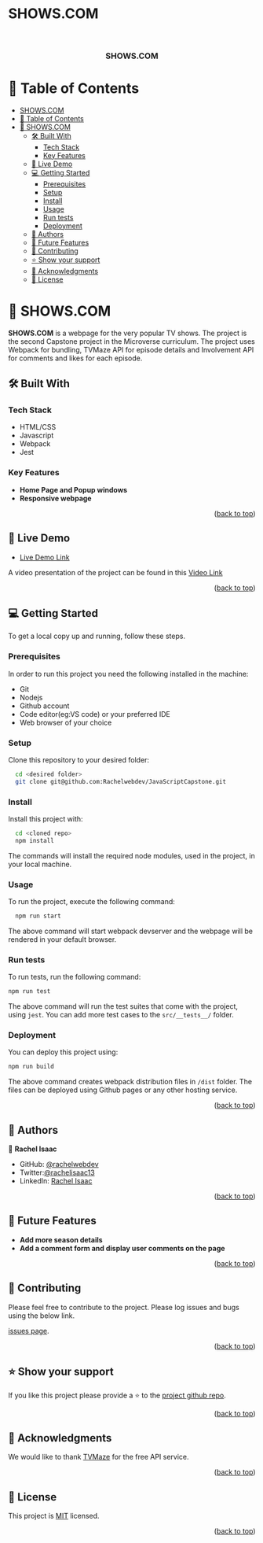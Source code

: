 # SHOWS.COM

<a name="readme-top"></a>

<div align="center">
  <br/>

  <h3><b>SHOWS.COM</b></h3>

</div>

<!-- TABLE OF CONTENTS -->

# 📗 Table of Contents

- [SHOWS.COM](#showscom)
- [📗 Table of Contents](#-table-of-contents)
- [📖 SHOWS.COM ](#-showscom-)
  - [🛠 Built With ](#-built-with-)
    - [Tech Stack ](#tech-stack-)
    - [Key Features ](#key-features-)
  - [🚀 Live Demo ](#-live-demo-)
  - [💻 Getting Started ](#-getting-started-)
    - [Prerequisites](#prerequisites)
    - [Setup](#setup)
    - [Install](#install)
    - [Usage](#usage)
    - [Run tests](#run-tests)
    - [Deployment](#deployment)
  - [👥 Authors ](#-authors-)
  - [🔭 Future Features ](#-future-features-)
  - [🤝 Contributing ](#-contributing-)
  - [⭐️ Show your support ](#️-show-your-support-)
  - [🙏 Acknowledgments ](#-acknowledgments-)
  - [📝 License ](#-license-)

<!-- PROJECT DESCRIPTION -->

# 📖 SHOWS.COM <a name="about-project"></a>

**SHOWS.COM** is a webpage for the very popular TV shows. The project is the second Capstone project in the Microverse curriculum. The project uses Webpack for bundling, TVMaze API for episode details and Involvement API for comments and likes for each episode.

## 🛠 Built With <a name="built-with"></a>

### Tech Stack <a name="tech-stack"></a>

  <ul>
    <li>HTML/CSS</li>
    <li>Javascript</li>
    <li>Webpack</li>
    <li>Jest</li>
  </ul>

<!-- Features -->

### Key Features <a name="key-features"></a>

- **Home Page and Popup windows**
- **Responsive webpage**

<p align="right">(<a href="#readme-top">back to top</a>)</p>

<!-- LIVE DEMO -->

## 🚀 Live Demo <a name="live-demo"></a>

- [Live Demo Link]()

A video presentation of the project can be found in this [Video Link](https://drive.google.com/file/d/1DmzJsqTNP60CFShydc14jUIZJu6FAXDg/view?usp=share_link)

<p align="right">(<a href="#readme-top">back to top</a>)</p>

<!-- GETTING STARTED -->

## 💻 Getting Started <a name="getting-started"></a>

To get a local copy up and running, follow these steps.

### Prerequisites

In order to run this project you need the following installed in the machine:

<ul>
<li>Git</li>
<li>Nodejs</li>
<li>Github account</li>
<li>Code editor(eg:VS code) or your preferred IDE</li>
<li>Web browser of your choice</li>
</ul>

### Setup

Clone this repository to your desired folder:

```sh
  cd <desired folder>
  git clone git@github.com:Rachelwebdev/JavaScriptCapstone.git
```

### Install

Install this project with:

```sh
  cd <cloned repo>
  npm install
```

The commands will install the required node modules, used in the project, in your local machine.

### Usage

To run the project, execute the following command:

```sh
  npm run start
```

The above command will start webpack devserver and the webpage will be rendered in your default browser.

### Run tests

To run tests, run the following command:

```sh
npm run test
```

The above command will run the test suites that come with the project, using `jest`. You can add more test cases to the `src/__tests__/` folder.

### Deployment

You can deploy this project using:

```sh
npm run build
```

The above command creates webpack distribution files in `/dist` folder. The files can be deployed using Github pages or any other hosting service.

<p align="right">(<a href="#readme-top">back to top</a>)</p>

<!-- AUTHORS -->

## 👥 Authors <a name="authors"></a>

👤 **Rachel Isaac**

- GitHub: [@rachelwebdev](https://github.com/Rachelwebdev)
- Twitter:[@rachelisaac13](https://twitter.com/Rachelisaac13)
- LinkedIn: [Rachel Isaac](https://www.linkedin.com/in/rachelisaac13/)

<p align="right">(<a href="#readme-top">back to top</a>)</p>

<!-- FUTURE FEATURES -->

## 🔭 Future Features <a name="future-features"></a>

- **Add more season details**
- **Add a comment form and display user comments on the page**

<p align="right">(<a href="#readme-top">back to top</a>)</p>

<!-- CONTRIBUTING -->

## 🤝 Contributing <a name="contributing"></a>

Please feel free to contribute to the project. Please log issues and bugs using the below link.

[issues page](https://github.com/Rachelwebdev/JavaScriptCapstone/issues).

<p align="right">(<a href="#readme-top">back to top</a>)</p>

<!-- SUPPORT -->

## ⭐️ Show your support <a name="support"></a>

If you like this project please provide a ⭐️ to the [project github repo](https://github.com/Rachelwebdev/JavaScriptCapstone).

<p align="right">(<a href="#readme-top">back to top</a>)</p>

<!-- ACKNOWLEDGEMENTS -->

## 🙏 Acknowledgments <a name="acknowledgements"></a>

We would like to thank [TVMaze](https://www.tvmaze.com) for the free API service.

<p align="right">(<a href="#readme-top">back to top</a>)</p>

<!-- LICENSE -->

## 📝 License <a name="license"></a>

This project is [MIT](https://github.com/Rachelwebdev/JavaScriptCapstone/blob/develop/LICENSE) licensed.

<p align="right">(<a href="#readme-top">back to top</a>)</p>
